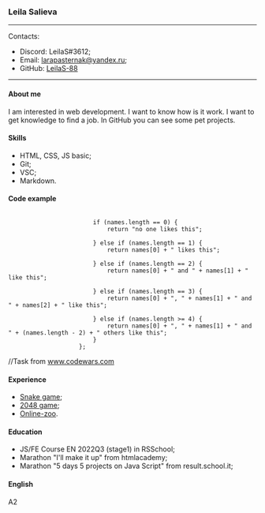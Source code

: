### **Leila Salieva**
-----------------
Contacts:
- Discord: LeilaS#3612;
- Email: larapasternak@yandex.ru;
- GitHub: [LeilaS-88](https://github.com/LeilaS-88)
-----------------

#### **About me**
I am interested in web development. I want to know how is it work. I want to get knowledge to find a job.
In GitHub you can see some pet projects. 

#### **Skills**
- HTML, CSS, JS basic;
- Git;
- VSC;
- Markdown.

#### **Code example**
``` function likes(names) {

                        if (names.length == 0) {
                            return "no one likes this";

                        } else if (names.length == 1) {
                            return names[0] + " likes this";

                        } else if (names.length == 2) {
                            return names[0] + " and " + names[1] + " like this";

                        } else if (names.length == 3) {
                            return names[0] + ", " + names[1] + " and " + names[2] + " like this";

                        } else if (names.length >= 4) {
                            return names[0] + ", " + names[1] + " and " + (names.length - 2) + " others like this";
                        }
                    };
```                   
//Task from www.codewars.com

#### **Experience**
- [Snake game](https://github.com/LeilaS-88/Snake_game);
- [2048 game](https://github.com/LeilaS-88/2048_project);
- [Online-zoo](https://leilas-88.github.io/online-zoo/pages/main/).

#### **Education**
- JS/FE Course EN 2022Q3 (stage1) in RSSchool;
- Marathon "I'll make it up" from htmlacademy;
- Marathon "5 days 5 projects on Java Script" from result.school.it;

#### **English**
A2